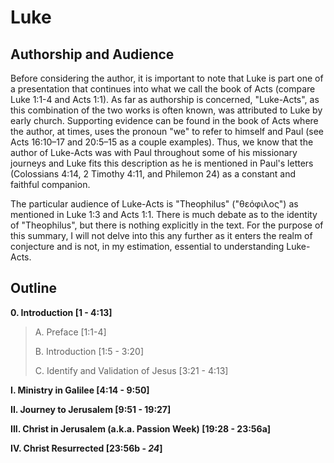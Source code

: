 # Luke


## Authorship and Audience
Before considering the author, it is important to note that Luke is part one of a presentation that continues into what we call the book of Acts (compare Luke 1:1-4 and Acts 1:1). As far as authorship is concerned, "Luke-Acts", as this combination of the two works is often known, was attributed to Luke by early church. Supporting evidence can be found in the book of Acts where the author, at times, uses the pronoun "we" to refer to himself and Paul (see Acts 16:10–17 and 20:5–15 as a couple examples). Thus, we know that the author of Luke-Acts was with Paul throughout some of his missionary journeys and Luke fits this description as he is mentioned in Paul's letters (Colossians 4:14, 2 Timothy 4:11, and Philemon 24) as a constant and faithful companion.

The particular audience of Luke-Acts is "Theophilus" ("θεόφιλος") as mentioned in Luke 1:3 and Acts 1:1. There is much debate as to the identity of "Theophilus", but there is nothing explicitly in the text. For the purpose of this summary, I will not delve into this any further as it enters the realm of conjecture and is not, in my estimation, essential to understanding Luke-Acts.


## Outline
**0. Introduction  [1 - 4:13]**

  > A. Preface  [1:1-4]
  > 
  > B. Introduction  [1:5 - 3:20]
  > 
  > C. Identify and Validation of Jesus  [3:21 - 4:13]

**I. Ministry in Galilee  [4:14 - 9:50]**

**II. Journey to Jerusalem  [9:51 - 19:27]**

**III. Christ in Jerusalem (a.k.a. Passion Week)  [19:28 - 23:56a]**

**IV. Christ Resurrected  [23:56b - *24*]**
